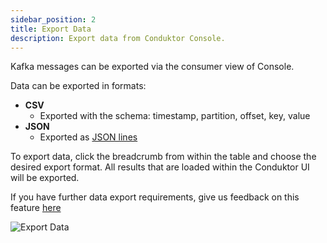 ```yaml
---
sidebar_position: 2
title: Export Data
description: Export data from Conduktor Console.
---
```


Kafka messages can be exported via the consumer view of Console. 

Data can be exported in formats:

 - **CSV**
      - Exported with the schema: timestamp, partition, offset, key, value
  - **JSON**
      - Exported as [JSON lines](https://jsonlines.org/)

To export data, click the breadcrumb from within the table and choose the desired export format. All results that are loaded within the Conduktor UI will be exported.

If you have further data export requirements, give us feedback on this feature [here](https://product.conduktor.help/c/82-export-data-consumer)

![Export Data](/img/console/conduktor-export.png)